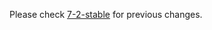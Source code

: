 
Please check [7-2-stable](https://github.com/rails/rails/blob/7-2-stable/activejob/CHANGELOG.md) for previous changes.
